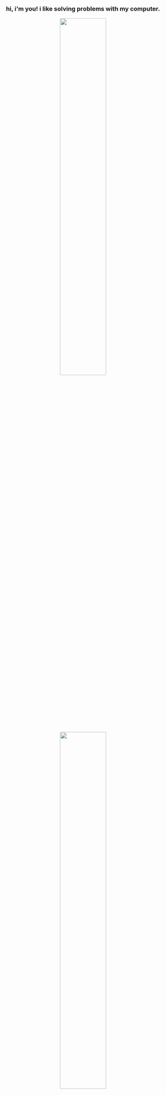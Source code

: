 <h3 align="center">hi, i'm you! i like solving problems with my computer.</h1>


<p align="center">
  <img height="50%" width="auto" src ="https://github-readme-stats.vercel.app/api?username=You-Gao&show_icons=true&count_private=true&theme=transparent&hide_border=true&hide=issues,contribs&bg_color=00000000">
  <img height="50%" width="auto" src ="https://github-readme-stats.vercel.app/api/top-langs/?username=You-Gao&layout=compact&hide_border=true&theme=transparent&bg_color=00000000&langs_count=6&hide=jupyter%20notebook,tex,css,php">
</p>
